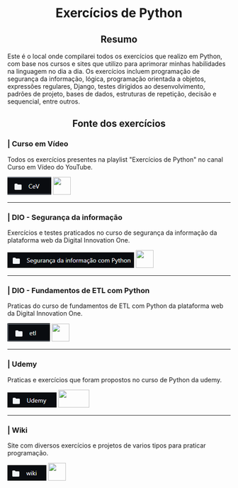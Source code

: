 <h1 align="center">Exercícios de Python</h1>

<h2 align="center">Resumo</h2>
<p>
 Este é o local onde compilarei todos os exercícios que realizo em Python, com base nos cursos e sites que utilizo para aprimorar minhas habilidades na linguagem no dia a dia. Os exercícios incluem programação de segurança da informação, lógica, programação orientada a objetos, expressões regulares, Django, testes dirigidos ao desenvolvimento, padrões de projeto, bases de dados, estruturas de repetição, decisão e sequencial, entre outros.
</p>

<h2 align="center">Fonte dos exercícios</h2>

<h3>| Curso em Vídeo</h3>
<p>Todos os exercícios presentes na playlist "Exercícios de Python" no canal Curso em Vídeo do YouTube.</p>
<a href="https://github.com/Wesley-Breno/Exercicios.py/tree/main/CeV" target="_blank"><img src="images_readme/cursoemvideo.png"></a>
<a href='https://www.youtube.com/playlist?list=PLHz_AreHm4dm6wYOIW20Nyg12TAjmMGT-' target='_blank'>
<img src='https://t.ctcdn.com.br/vGdlfPqw1P6t4B3FEdTg7OPNGxo=/400x400/smart/filters:format(webp)/i612632.png' width='40' height='40'>
</a>

***

<h3>| DIO - Segurança da informação</h3>
<p>Exercícios e testes praticados no curso de segurança da informação da plataforma web da Digital Innovation One.</p>
<a href="https://github.com/Wesley-Breno/Exercicios.py/tree/main/Seguran%C3%A7a%20da%20informa%C3%A7%C3%A3o%20com%20Python" target="_blank"><img src="images_readme/sdi.png"></a>
<a href='https://web.dio.me/course/seguranca-da-informacao-com-python/learning/697c7fa0-5e12-49cd-9496-2b61dd037259/' target='_blank'>
<img src='https://hermes.digitalinnovation.one/assets/diome/logo-full.svg' width='40' height='40'>
</a>

***

<h3>| DIO - Fundamentos de ETL com Python</h3>
<p>Praticas do curso de fundamentos de ETL com Python da plataforma web da Digital Innovation One.</p>
<a href="https://github.com/Wesley-Breno/Exercicios.py/tree/main/etl" target="_blank"><img src="images_readme/etll.png"></a>
<a href='https://web.dio.me/course/fundamentos-de-etl-com-python/learning/e61a83a0-b6dc-4cc9-9277-adc65eb7ffe8' target='_blank'>
<img src='https://hermes.digitalinnovation.one/assets/diome/logo-full.svg' width='40' height='40'>
</a>

***
   
<h3>| Udemy</h3>
<p>Praticas e exercícios que foram propostos no curso de Python da udemy.</p>
<a href="https://github.com/Wesley-Breno/Exercicios.py/tree/main/Udemy" target="_blank"><img src="images_readme/udemy.png"></a>
<a href='https://www.udemy.com/course/python-3-do-zero-ao-avancado/' target='_blank'>
<img src='https://logosmarcas.net/wp-content/uploads/2021/11/Udemy-Simbolo.png' width='70' height='40'>
</a>
   
***
   
<h3>| Wiki</h3>
<p>Site com diversos exercícios e projetos de varios tipos para praticar programação.</p>
<a href="https://github.com/Wesley-Breno/Exercicios.py/tree/main/wiki" target="_blank"><img src="images_readme/wiki.png"></a>
<a href='https://wiki.python.org.br/ListaDeExercicios' target='_blank'>
<img src='https://python.org.br/theme/img/site-logo.svg' width='40' height='40'>
</a>

